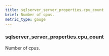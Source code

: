 ```yaml
---
title: sqlserver_server_properties.cpu_count
brief: Number of cpus.
metric_type: gauge
---
```

### sqlserver_server_properties.cpu_count

Number of cpus.